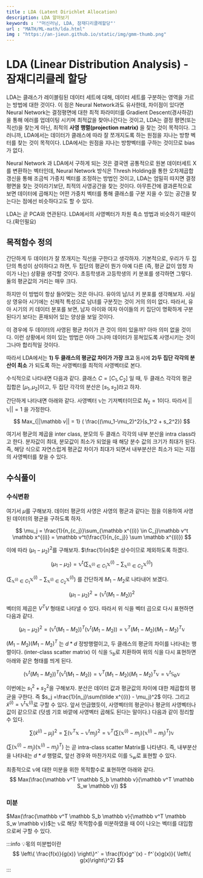 ```yaml
---
title : LDA (Latent Dirichlet Allocation)
description: LDA 알아보기
keywords : '"머신러닝, LDA, 잠재디리클레할당"'
url : "MATH/ML-math/lda.html"
img : "https://an-jieun.github.io/static/img/gmm-thumb.png"
---
```

# LDA (Linear Distribution Analysis) - 잠재디리클레 할당

LDA는 클래스가 레이블링된 데이터 세트에 대해, 데이터 세트를 구분하는 영역을 가르는 방법에 대한 것이다. 이 점은 Neural Network과도 유사한데, 차이점이 있다면 Neural Network는 결정평면에 대한 최적 파라미터를 Gradient Descent(경사하강)을 통해 에러를 업데이팅 시키며 최적값을 찾아나간다는 것이고, LDA는 결정 평면(또는 직선)을 찾는게 아닌, 최적의 **사영 행렬(projection matrix)** 을 찾는 것이 목적이다. 그러니까, LDA에서는 데이터가 클래스에 따라 잘 쪼개지도록 하는 원점을 지나는 방향 벡터를 찾는 것이 목적이다. LDA에서는 원점을 지나는 방향벡터를 구하는 것이므로 bias가 없다.

Neural Network 과 LDA에서 구하게 되는 것은 결국엔 공통적으로 원본 데이터세트 X를 변환하는 벡터인데, Neural Network 방식은 Thresh Holding을 통한 오차제곱합 갱신을 통해 조금씩 가중치 벡터를 조정하는 방법인 것이고, LDA는 엄밀히 따지면 결정 평면을 찾는 것이라기보단, 최적의 사영공간을 찾는 것이다. 아무튼간에 결과론적으로 보면 데이터에 곱해지는 어떤 가중치 벡터를 통해 클래스를 구분 지을 수 있는 공간을 찾는다는 점에선 비슷하다고도 할 수 있다.

LDA는 곧 PCA와 연관된다. LDA에서의 사영벡터가 차원 축소 방법과 비슷하기 때문이다.(확인필요)

## 목적함수 정의

간단하게 두 데이터가 잘 쪼개지는 직선을 구한다고 생각하자. 기본적으로, 우리가 두 집단의 특성이 상이하다고 하면, 두 집단의 평균이 뭔가 아예 다른 (즉, 평균 값이 엄청 차이가 나는) 상황을 생각할 것이다. 초등학생과 고등학생의 키 분포를 생각하면 그렇다. 둘의 평균값의 거리는 매우 크다.

하지만 이 방법이 항상 들어맞는 것은 아니다. 유아의 남/녀 키 분포를 생각해보자. 사실상 영유아 시기에는 신체적 특성으로 남녀를 구분짓는 것이 거의 의미 없다. 따라서, 유아 시기의 키 데이터 분포를 보면, 남자 아이와 여자 아이들의 키 집단이 명확하게 구분된다기 보다는 혼재되어 있는 양상을 보일 것이다.

이 경우에 두 데이터의 사영된 평균 차이가 큰 것이 의미 있을까? 아마 의미 없을 것이다. 이런 상황에서 의미 있는 방법은 아마 그나마 데이터가 뭉쳐있도록 사영시키는 것이 그나마 합리적일 것이다.

따라서 LDA에서는 **1) 두 클래스의 평균값 차이가 가장 크고** 동시에 **2)두 집단 각각의 분산이 최소** 가 되도록 하는 사영벡터를 최적의 사영벡터로 본다.

수식적으로 나타내면 다음과 같다. 클래스 $C = [C_1, C_2]$ 일 때, 두 클래스 각각의 평균 집합은 $[\mu_1, \mu_2]$이고, 두 집단 각각의 분산은 $[s_1, s_2]$라고 하자.

간단하게 나타내면 아래와 같다. 사영벡터 $\mathbb v$는 기저벡터이므로 $N_2 = 1$이다. 따라서 $||\mathbb v|| = 1$ 을 가정한다.

$$
Max_{||\mathbb v|| = 1} ( \frac{(\mu_1-\mu_2)^2}{s_1^2 + s_2^2})
$$

여기서 평균의 제곱을 inter class, 분모의 두 클래스 각각의 내부 분산을 intra class라고 한다. 분자값이 최대, 분모값이 최소가 되었을 때 해당 분수 값의 크기가 최대가 된다. 즉, 해당 식으로 자연스럽게 평균값 차이가 최대가 되면서 내부분산은 최소가 되는 지점의 사영벡터를 찾을 수 있다.


## 수식풀이

### 수식변환

여기서 $\mu$를 구해보자. 데이터 평균의 사영은 사영의 평균과 같다는 점을 이용하여 사영된 데이터의 평균을 구하도록 하자.

$$
\mu_j = \frac{1}{n_{c_j}}\sum_{\mathbb x^{(i)} \in C_j}\mathbb v^t \mathbb x^{(i)} = \mathbb v^t(\frac{1}{n_{c_j}} \sum \mathbb x^{(i)}) 
$$

이에 따라 $(\mu_1 - \mu_2)^2$를 구해보자. $\frac{1}{n}$은 상수이므로 제외하도록 하겠다.

$$
(\mu_1-\mu_2) = \mathbb v^t(\sum_{\mathbb x^{(i)} \in C_1}\mathbb x^{(i)} - \sum_{\mathbb x^{(i)} \in C_2}\mathbb x^{(i)})
$$

$(\sum_{\mathbb x^{(i)} \in C_1}\mathbb x^{(i)} - \sum_{\mathbb x^{(i)} \in C_2}\mathbb x^{(i)})$ 를 간단하게 $M_1 - M_2$로 나타내어 보겠다.

$$
(\mu_1 - \mu_2)^2 = (\mathbb v^t(M_1 - M_2))^2 
$$

벡터의 제곱은 $V^TV$ 형태로 나타낼 수 있다. 따라서 위 식을 벡터 곱으로 다시 표현하면 다음과 같다.

$$
(\mu_1 - \mu_2)^2 = (\mathbb v^t(M_1 - M_2))^T(\mathbb v^t(M_1 - M_2)) = \mathbb v^T(M_1 - M_2)(M_1 - M_2)^T \mathbb v
$$

$(M_1 - M_2)(M_1-M_2)^T$ 는 $d*d$ 정방행렬이고, 두 클래스의 평균의 차이를 나타내는 행렬이다. (inter-class scatter matrix) 이 식을 $\mathbb S_b$로 치환하여 위의 식을 다시 표현하면 아래와 같은 형태를 띄게 된다.

$$
(\mathbb v^t(M_1 - M_2))^T(\mathbb v^t(M_1 - M_2)) = \mathbb v^T(M_1 - M_2)(M_1 - M_2)^T \mathbb v = \mathbb v^t \mathbb S_b \mathbb v
$$

이번에는 $s_1^2 + s_2^2$을 구해보자. 분산은 데이터 값과 평균값의 차이에 대한 제곱합의 평균을 구한다. 즉 $s_j =\frac{1}{n_j}\sum(\tilde x^{(i)} - \mu_j)^2$ 이다. 그리고 $\tilde x^{(i)} = \mathbb v^t \mathbb x^{(i)}$로 구할 수 있다. 앞서 언급했듯이, 사영벡터의 평균이나 평균의 사영벡터나 값이 같으므로 (덧셈 기호 바깥에 사영벡터 곱해도 된다는 말이다.) 다음과 같이 정리할 수 있다.

$$
\sum(\tilde x^{(i)} - \mu_j)^2 = \sum(\mathbb v^T\mathbb x - \mathbb v^tm_j)^2= \mathbb v^T(\sum(\mathbb x^{(i)} - m_j)(\mathbb x^{(i)} - m_j)^T)\mathbb v
$$

$(\sum(\mathbb x^{(i)} - m_j)(\mathbb x^{(i)} - m_j)^T)$ 는 곧 intra-class scatter Matrix를 나타낸다. 즉, 내부분산을 나타내는 $d*d$ 행렬로, 앞선 경우와 마찬가지로 이를 $\mathbb S_w$로 표현할 수 있다.

최종적으로 $\mathbb v$에 대한 미분을 위한 목적함수로 표현하면 아래와 같다.
$$
Max(\frac{\mathbb v^T \mathbb S_b \mathbb v}{\mathbb v^T \mathbb S_w \mathbb v})
$$

### 미분

$Max(\frac{\mathbb v^T \mathbb S_b \mathbb v}{\mathbb v^T \mathbb S_w \mathbb v})$는 $\mathbb v$로 해당 목적함수를 미분하였을 때 0이 나오는 벡터를 대입함으로써 구할 수 있다. 

:::info 💡몫의 미분법이란
$$
\left\{ \frac{f(x)}{g(x)} \right\}^` = \frac{f(x)g^`(x) - f^`(x)g(x)}{ \left\{ g(x)\right\}^2}
$$
:::